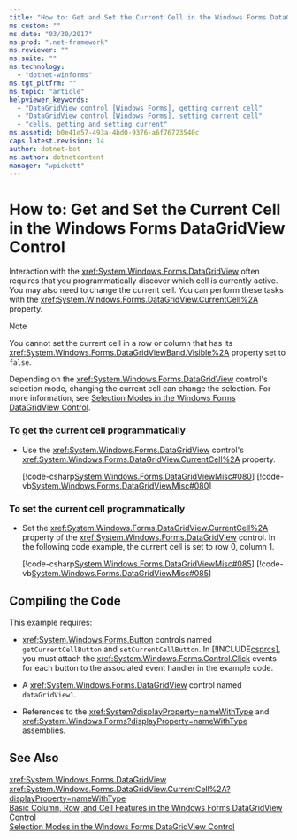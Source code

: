 ```yaml
---
title: "How to: Get and Set the Current Cell in the Windows Forms DataGridView Control"
ms.custom: ""
ms.date: "03/30/2017"
ms.prod: ".net-framework"
ms.reviewer: ""
ms.suite: ""
ms.technology: 
  - "dotnet-winforms"
ms.tgt_pltfrm: ""
ms.topic: "article"
helpviewer_keywords: 
  - "DataGridView control [Windows Forms], getting current cell"
  - "DataGridView control [Windows Forms], setting current cell"
  - "cells, getting and setting current"
ms.assetid: b0e41e57-493a-4bd0-9376-a6f76723540c
caps.latest.revision: 14
author: dotnet-bot
ms.author: dotnetcontent
manager: "wpickett"
---
```

# How to: Get and Set the Current Cell in the Windows Forms DataGridView Control
Interaction with the <xref:System.Windows.Forms.DataGridView> often requires that you programmatically discover which cell is currently active. You may also need to change the current cell. You can perform these tasks with the <xref:System.Windows.Forms.DataGridView.CurrentCell%2A> property.  
  
> [!NOTE]
>  You cannot set the current cell in a row or column that has its <xref:System.Windows.Forms.DataGridViewBand.Visible%2A> property set to `false`.  
  
 Depending on the <xref:System.Windows.Forms.DataGridView> control's selection mode, changing the current cell can change the selection. For more information, see [Selection Modes in the Windows Forms DataGridView Control](../../../../docs/framework/winforms/controls/selection-modes-in-the-windows-forms-datagridview-control.md).  
  
### To get the current cell programmatically  
  
-   Use the <xref:System.Windows.Forms.DataGridView> control's <xref:System.Windows.Forms.DataGridView.CurrentCell%2A> property.  
  
     [!code-csharp[System.Windows.Forms.DataGridViewMisc#080](../../../../samples/snippets/csharp/VS_Snippets_Winforms/System.Windows.Forms.DataGridViewMisc/CS/datagridviewmisc.cs#080)]
     [!code-vb[System.Windows.Forms.DataGridViewMisc#080](../../../../samples/snippets/visualbasic/VS_Snippets_Winforms/System.Windows.Forms.DataGridViewMisc/VB/datagridviewmisc.vb#080)]  
  
### To set the current cell programmatically  
  
-   Set the <xref:System.Windows.Forms.DataGridView.CurrentCell%2A> property of the <xref:System.Windows.Forms.DataGridView> control. In the following code example, the current cell is set to row 0, column 1.  
  
     [!code-csharp[System.Windows.Forms.DataGridViewMisc#085](../../../../samples/snippets/csharp/VS_Snippets_Winforms/System.Windows.Forms.DataGridViewMisc/CS/datagridviewmisc.cs#085)]
     [!code-vb[System.Windows.Forms.DataGridViewMisc#085](../../../../samples/snippets/visualbasic/VS_Snippets_Winforms/System.Windows.Forms.DataGridViewMisc/VB/datagridviewmisc.vb#085)]  
  
## Compiling the Code  
 This example requires:  
  
-   <xref:System.Windows.Forms.Button> controls named `getCurrentCellButton` and `setCurrentCellButton`. In [!INCLUDE[csprcs](../../../../includes/csprcs-md.md)], you must attach the <xref:System.Windows.Forms.Control.Click> events for each button to the associated event handler in the example code.  
  
-   A <xref:System.Windows.Forms.DataGridView> control named `dataGridView1`.  
  
-   References to the <xref:System?displayProperty=nameWithType> and <xref:System.Windows.Forms?displayProperty=nameWithType> assemblies.  
  
## See Also  
 <xref:System.Windows.Forms.DataGridView>   
 <xref:System.Windows.Forms.DataGridView.CurrentCell%2A?displayProperty=nameWithType>   
 [Basic Column, Row, and Cell Features in the Windows Forms DataGridView Control](../../../../docs/framework/winforms/controls/basic-column-row-and-cell-features-wf-datagridview-control.md)   
 [Selection Modes in the Windows Forms DataGridView Control](../../../../docs/framework/winforms/controls/selection-modes-in-the-windows-forms-datagridview-control.md)
